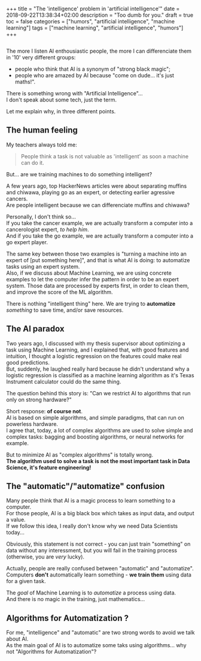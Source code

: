 +++
title = "The 'intelligence' problem in 'artificial intelligence'"
date = 2018-09-22T13:38:34+02:00
description = "Too dumb for you."
draft = true
toc = false
categories = ["humors", "artificial intelligence", "machine learning"]
tags = ["machine learning", "artificial intelligence", "humors"]
+++

<center>
<img src="/bpg/intelligence_problem.bpg" alt="XKCD - Artificial Intelligence" width="400" height="00">
</center>

The more I listen AI enthousiastic people, the more I can differenciate them in '10' very different groups:  
* people who think that AI is a synonym of "strong black magic";  
* people who are amazed by AI because "come on dude... it's just maths!".

There is something wrong with "Artificial Intelligence"...  
I don't speak about some tech, just the term.

Let me explain why, in three different points.

## The human feeling

My teachers always told me:
> People think a task is not valuable as 'intelligent' as soon a machine can do it.

But... are we training machines to do something intelligent?

A few years ago, top HackerNews articles were about separating muffins and chiwawa,
playing go as an expert, or detecting earlier agressive cancers.  
Are people intelligent because we can differenciate muffins and chiwawa?

Personally, I don't think so...  
If you take the cancer example, we are actually transform a computer into a cancerologist expert, *to help him*.  
And if you take the go example, we are actually transform a computer into a go expert player.

The same key between those two examples is "turning a machine into an expert of [put something here]", and that is what
AI is doing: to automatize tasks using an expert system.  
Also, if we discuss about Machine Learning, we are using concrete examples to let the computer infer the pattern in order
to be an expert system.
Those data are processed by experts first, in order to clean them, and improve the score of the ML algorithm.

There is nothing "intelligent thing" here.
We are trying to **automatize** _something_ to save time, and/or save resources.

## The AI paradox

Two years ago, I discussed with my thesis supervisor about optimizing a task using Machine Learning, and I explained
that, with good features and intuition, I thought a logistic regression on the features could make real good predictions.  
But, suddenly, he laughed really hard because he didn't understand why a logistic regression is classified as a machine learning algorithm as it's Texas Instrument
calculator could do the same thing.

The question behind this story is: "Can we restrict AI to algorithms that run only on strong hardware?"

Short response: **of course not**.  
AI is based on simple algorithms, and simple paradigms, that can run on powerless hardware.  
I agree that, today, a lot of complex algorithms are used to solve simple and complex
tasks: bagging and boosting algorithms, or neural networks for example.

But to minimize AI as "complex algorithms" is totally wrong.  
**The algorithm used to solve a task is not the most important task in Data Science, it's feature engineering!**

## The "automatic"/"automatize" confusion

Many people think that AI is a magic process to learn something to a computer.  
For those people, AI is a big black box which takes as input data, and output a value.  
If we follow this idea, I really don't know why we need Data Scientists today...

Obviously, this statement is not correct - you can just train "something" on data without any interessment, but you will fail in the training process (otherwise, you are *very* lucky).

Actually, people are really confused between "automatic" and "automatize".  
Computers **don't** automatically learn something - **we train them** using data for a given task.

The *goal* of Machine Learning is to *automatize* a process using data.  
And there is no magic in the training, just mathematics...

## Algorithms for Automatization ?

For me, "intelligence" and "automatic" are two strong words to avoid we talk about AI.  
As the main goal of AI is to automatize some taks using algorithms... why not "Algorithms for Automatization"? 

